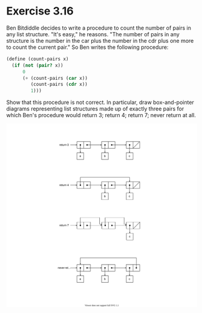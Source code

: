 # Exercise 3.16

Ben Bitdiddle decides to write a procedure to count the number of pairs in any
list structure. "It's easy," he reasons. "The number of pairs in any structure
is the number in the car plus the number in the cdr plus one more to count the
current pair." So Ben writes the following procedure:

```scheme
(define (count-pairs x)
  (if (not (pair? x))
      0
      (+ (count-pairs (car x))
         (count-pairs (cdr x))
         1)))
```

Show that this procedure is not correct. In particular, draw box-and-pointer
diagrams representing list structures made up of exactly three pairs for which
Ben's procedure would return 3; return 4; return 7; never return at all.

![ex3.16](pics/ex3.16/ex3.16.svg)
